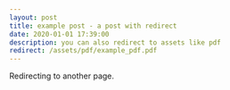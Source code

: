 ```yaml
---
layout: post
title: example post - a post with redirect
date: 2020-01-01 17:39:00
description: you can also redirect to assets like pdf
redirect: /assets/pdf/example_pdf.pdf
---
```


Redirecting to another page.
